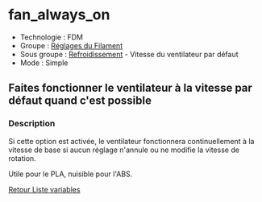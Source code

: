 # fan_always_on

* Technologie : FDM
* Groupe : [Réglages du Filament](../filament_settings/filament_settings.md)
* Sous groupe : [Refroidissement](../filament_settings/filament_settings.md#refroidissement) - Vitesse du ventilateur par défaut
* Mode : Simple

## Faites fonctionner le ventilateur à la vitesse par défaut quand c'est possible 

### Description

Si cette option est activée, le ventilateur fonctionnera continuellement à la vitesse de base si aucun réglage n'annule ou ne modifie  la vitesse de rotation. 

Utile pour le PLA, nuisible pour l'ABS.


[Retour Liste variables](variable_list.md)